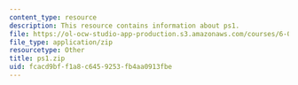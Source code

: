 ```yaml
---
content_type: resource
description: This resource contains information about ps1.
file: https://ol-ocw-studio-app-production.s3.amazonaws.com/courses/6-006-introduction-to-algorithms-fall-2011/fcacd9bff1a8c6459253fb4aa0913fbe_ps1.zip
file_type: application/zip
resourcetype: Other
title: ps1.zip
uid: fcacd9bf-f1a8-c645-9253-fb4aa0913fbe
---
```

